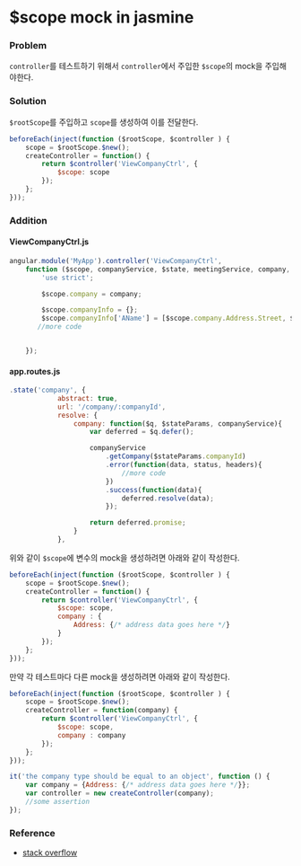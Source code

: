 # $scope mock in jasmine

### Problem

``controller``를 테스트하기 위해서 ``controller``에서 주입한 ``$scope``의 mock을 주입해야한다.

### Solution

``$rootScope``를 주입하고 ``scope``를 생성하여 이를 전달한다.

```javascript
beforeEach(inject(function ($rootScope, $controller ) {
    scope = $rootScope.$new();
    createController = function() {
        return $controller('ViewCompanyCtrl', {
            $scope: scope
        }); 
    };
}));
```

### Addition

#### ViewCompanyCtrl.js

```javascript
angular.module('MyApp').controller('ViewCompanyCtrl',
    function ($scope, companyService, $state, meetingService, company, attachmentService) {
        'use strict';

        $scope.company = company;

        $scope.companyInfo = {};
        $scope.companyInfo['AName'] = [$scope.company.Address.Street, $scope.company.Address.ZipCode + ' ' + $scope.company.Address.City].join(', ');
       //more code


    });
```

#### app.routes.js

```javascript
.state('company', {
            abstract: true,
            url: '/company/:companyId',
            resolve: {
                company: function($q, $stateParams, companyService){
                    var deferred = $q.defer();

                    companyService
                        .getCompany($stateParams.companyId)
                        .error(function(data, status, headers){
                            //more code
                        })
                        .success(function(data){
                            deferred.resolve(data);
                        });

                    return deferred.promise;
                }
            },
```

위와 같이 ``$scope``에 변수의 mock을 생성하려면 아래와 같이 작성한다.

```javascript
beforeEach(inject(function ($rootScope, $controller ) {
    scope = $rootScope.$new();
    createController = function() {
        return $controller('ViewCompanyCtrl', {
            $scope: scope,
            company : {
                Address: {/* address data goes here */}
            }
        }); 
    };
}));
```

만약 각 테스트마다 다른 mock을 생성하려면 아래와 같이 작성한다.

```javascript
beforeEach(inject(function ($rootScope, $controller ) {
    scope = $rootScope.$new();
    createController = function(company) {
        return $controller('ViewCompanyCtrl', {
            $scope: scope,
            company : company
        }); 
    };
}));

it('the company type should be equal to an object', function () {
    var company = {Address: {/* address data goes here */}};
    var controller = new createController(company);
    //some assertion
});
```

### Reference

* [stack overflow](http://stackoverflow.com/questions/30570617/how-to-mock-scope-variables-in-jasmine)